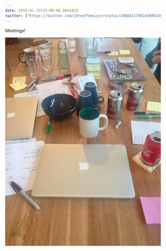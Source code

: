 ```yaml
---
date: 2019-01-25T15:00:00.884102Z
twitter: ["https://twitter.com/jkreeftmeijer/status/1088813740143886336"]
---
```

Meetings!

![](/media/DD3DC938-0BCF-4C46-BB36-E5A6FE531C68.jpeg)

